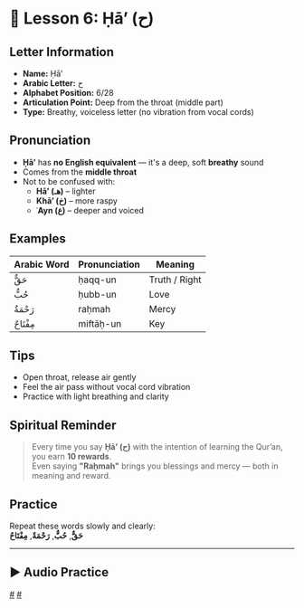 # 📘 Lesson 6: Ḥā’ (ح)

## Letter Information

- **Name:** Ḥā’
- **Arabic Letter:** ح
- **Alphabet Position:** 6/28
- **Articulation Point:** Deep from the throat (middle part)
- **Type:** Breathy, voiceless letter (no vibration from vocal cords)

## Pronunciation

- **Ḥā’** has **no English equivalent** — it's a deep, soft **breathy** sound
- Comes from the **middle throat**
- Not to be confused with:
  - **Hā’ (هـ)** – lighter
  - **Khā’ (خ)** – more raspy
  - **ʿAyn (ع)** – deeper and voiced

## Examples

| Arabic Word | Pronunciation | Meaning       |
| ----------- | ------------- | ------------- |
| حَقٌّ       | ḥaqq-un       | Truth / Right |
| حُبٌّ       | ḥubb-un       | Love          |
| رَحْمَةٌ    | raḥmah        | Mercy         |
| مِفْتَاحٌ   | miftāḥ-un     | Key           |

## Tips

- Open throat, release air gently
- Feel the air pass without vocal cord vibration
- Practice with light breathing and clarity

## Spiritual Reminder

> Every time you say **Ḥā’ (ح)** with the intention of learning the Qur’an, you earn **10 rewards**.  
> Even saying **"Raḥmah"** brings you blessings and mercy — both in meaning and reward.

## Practice

Repeat these words slowly and clearly:  
**حَقٌّ**, **حُبٌّ**, **رَحْمَةٌ**, **مِفْتَاحٌ**

---

## ▶️ Audio Practice

[#](assets/audios/arabic/man/6.mp3) [#](assets/audios/arabic/woman/6.mp3)
